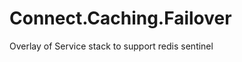 Connect.Caching.Failover
========================

Overlay of Service stack to support redis sentinel 
